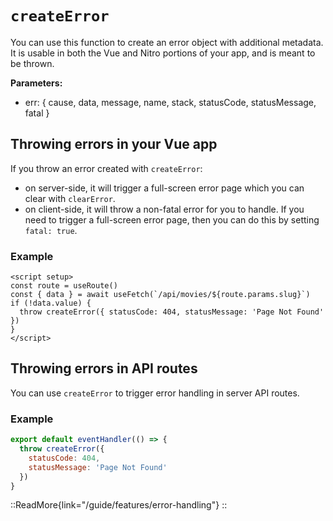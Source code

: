 # `createError`

You can use this function to create an error object with additional metadata. It is usable in both the Vue and Nitro portions of your app, and is meant to be thrown.

**Parameters:**

* err: { cause, data, message, name, stack, statusCode, statusMessage, fatal }

## Throwing errors in your Vue app

If you throw an error created with `createError`:

* on server-side, it will trigger a full-screen error page which you can clear with `clearError`.
* on client-side, it will throw a non-fatal error for you to handle. If you need to trigger a full-screen error page, then you can do this by setting `fatal: true`.

### Example

```vue [pages/movies/[slug].vue]
<script setup>
const route = useRoute()
const { data } = await useFetch(`/api/movies/${route.params.slug}`)
if (!data.value) {
  throw createError({ statusCode: 404, statusMessage: 'Page Not Found' })
}
</script>
```

## Throwing errors in API routes

You can use `createError` to trigger error handling in server API routes.

### Example

```js
export default eventHandler(() => {
  throw createError({
    statusCode: 404,
    statusMessage: 'Page Not Found'
  })
}
```

::ReadMore{link="/guide/features/error-handling"}
::
